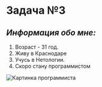 # Задача №3

## *Информация обо мне:*

1. Возраст - 31 год.
2. Живу в Краснодаре
3. Учусь в Нетологии.
4. Скоро стану программистом

![Картинка программиста](https://img2.freepng.ru/20180825/prs/kisspng-programmer-computer-programming-clip-art-portable-5b8195203bcde1.283153841535218976245.jpg)